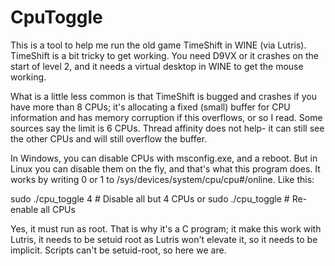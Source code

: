# CpuToggle

This is a tool to help me run the old game TimeShift in WINE (via Lutris). TimeShift is a bit tricky to get working. You need D9VX or it crashes on the start of level 2, and it needs a virtual desktop in WINE to get the mouse working.

What is a little less common is that TimeShift is bugged and crashes if you have more than 8 CPUs; it's allocating a fixed (small) buffer for CPU information and has memory corruption if this overflows, or so I read. Some sources say the limit is 6 CPUs. Thread affinity does not help- it can still see the other CPUs and will still overflow the buffer.

In Windows, you can disable CPUs with msconfig.exe, and a reboot. But in Linux you can disable them on the fly, and that's what this program does. It works by writing 0 or 1 to /sys/devices/system/cpu/cpu#/online. Like this:

sudo ./cpu_toggle 4 # Disable all but 4 CPUs
or
sudo ./cpu_toggle # Re-enable all CPUs

Yes, it must run as root. That is why it's a C program; it make this work with Lutris, it needs to be setuid root as Lutris won't elevate it, so it needs to be implicit. Scripts can't be setuid-root, so here we are.
